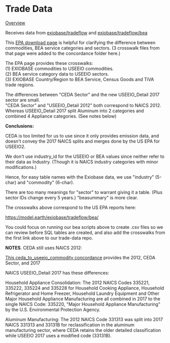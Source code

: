 # Trade Data

[Overview](https://model.earth/profile/trade/)

Receives data from [exiobase/tradeflow](https://model.earth/exiobase/tradeflow/) and [exiobase/tradeflow/bea](https://model.earth/exiobase/tradeflow/bea/) 

This [EPA download page](https://catalog.data.gov/dataset/useeio-models-with-import-emission-factors-for-greenhouse-gases-for-2017-2022-from-exiobas) is helpful for clarifying the difference between commodities, BEA service categories and sectors. (3 crosswalk files from that page were added to the concordance folder here.)

The EPA page provides these crosswalks:  
(1) EXIOBASE commodities to USEEIO commodities.  
(2) BEA service category data to USEEIO sectors.  
(3) EXIOBASE Country/Region to BEA Service, Census Goods and TiVA trade regions.  

The differences between "CEDA Sector" and the new USEEIO_Detail 2017 sector are small.  
"CEDA Sector" and "USEEIO_Detail 2012" both correspond to NAICS 2012. 
Whereas USEEIO_Detail 2017 split Aluminum into 2 categories and combined 4 Appliance categories. (See notes below)

**Conclusions:**

CEDA is too limited for us to use since it only provides emission data, and doesn't convey the 2017 NAICS splits and merges done by the US EPA for USEEIO2.

We don't use industry_id for the USEEIO or BEA values since neither refer to their data as Industry. (Though it is NAICS industry categories with minor modifications.)

Hence, for easy table names with the Exiobase data, we use "industry" (5-char) and "commodity" (6-char).

There are too many meanings for "sector" to warrant giving it a table. (Plus sector IDs change every 5 years.)  "beasummary" is more clear.

The crosswalks above correspond to the US EPA reports here:

https://model.earth/exiobase/tradeflow/bea/

You could focus on running our bea scripts above to create .csv files so we can review before SQL tables are created, and also add the crosswalks from the first link above to our trade-data repo.


**NOTES**. 
CEDA still uses NAICS 2012:

[This ceda_to_useeio_commodity concordance](https://pasteur.epa.gov/uploads/10.23719/1531906/documents/ceda_to_useeio_commodity_concordance.csv) provides the 2012, CEDA Sector, and 2017


NAICS USEEIO_Detail 2017 has these differences:

Household Appliance Consolidation:
The 2012 NAICS Codes 335221, 335222, 335224 and 335228 for Household Cooking Appliance, Household Refrigerator and Home Freezer, Household Laundry Equipment and Other Major Household Appliance Manufacturing are all combined in 2017 to the single NAICS Code: 335220, "Major Household Appliance Manufacturing" by the U.S. Environmental Protection Agency.

Aluminum Manufacturing:
The 2012 NAICS Code 331313 was split into 2017 NAICS 331313 and 33131B for reclassification in the aluminum manufacturing sector, where CEDA retains the older detailed classification while USEEIO 2017 uses a modified code (33131B).